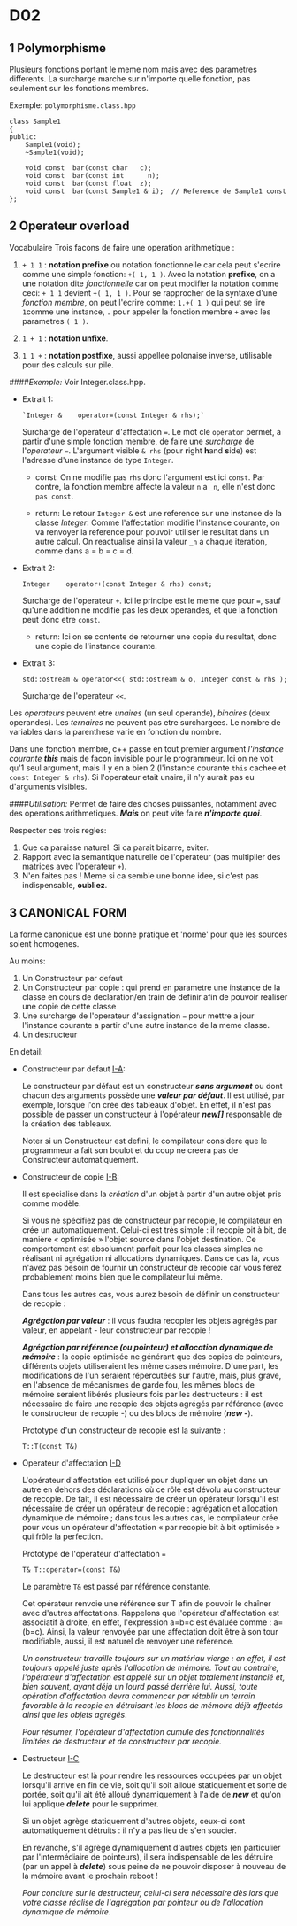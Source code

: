 # D02
## 1 Polymorphisme
Plusieurs fonctions portant le meme nom mais avec des parametres differents. La surcharge marche sur n'importe quelle fonction, pas seulement sur les fonctions membres.

Exemple: `polymorphisme.class.hpp`
``` Dans .hpp
class Sample1
{
public:
	Sample1(void);
	~Sample1(void);

	void const	bar(const char   c);
	void const	bar(const int      n);
	void const	bar(const float  z);
	void const	bar(const Sample1 & i);  // Reference de Sample1 const
};
```

## 2 Operateur overload

Vocabulaire
Trois facons de faire une operation arithmetique :

1. `+ 1 1` : **notation prefixe** ou notation fonctionnelle car cela peut s'ecrire comme une simple fonction:  `+( 1, 1 )`. Avec la notation **prefixe**, on a une notation dite *fonctionnelle* car on peut modifier la notation comme ceci: `+ 1 1` devient `+( 1, 1 )`. Pour se rapprocher de la syntaxe d'une *fonction membre*, on peut l'ecrire comme: `1.+( 1 )` qui peut se lire `1`comme une instance, `.` pour appeler la fonction membre `+` avec les parametres `( 1 )`. 

2. `1 + 1` : **notation unfixe**.

3. `1 1 +` : **notation postfixe**, aussi appellee polonaise inverse, utilisable pour des calculs sur pile.

####*Exemple:*
Voir Integer.class.hpp.
- Extrait 1:

      `Integer &	operator=(const Integer & rhs);`

    Surcharge de l'operateur d'affectation `=`. Le mot cle `operator` permet, a partir d'une simple fonction membre, de faire une *surcharge* de l'*operateur* `=`. L'argument visible `& rhs` (pour **r**ight **h**and **s**ide) est l'adresse d'une instance de type `Integer`.
    
    - const:
    On ne modifie pas `rhs` donc l'argument est ici `const`. Par contre, la fonction membre affecte la valeur `n` a `_n`, elle n'est donc `pas const`.
    
    - return:
    Le retour `Integer &` est une reference sur une instance de la classe *Integer*. Comme l'affectation modifie l'instance courante, on va renvoyer la reference pour pouvoir utiliser le resultat dans un autre calcul. On reactualise ainsi la valeur `_n` a chaque iteration, comme dans a = b = c = d.

- Extrait 2:

    `Integer 	operator+(const Integer & rhs) const;`

    Surcharge de l'operateur `+`. Ici le principe est le meme que pour `=`, sauf qu'une addition ne modifie pas les deux operandes, et que la fonction peut donc etre `const`.
    
    - return:
Ici on se contente de retourner une copie du resultat, donc une copie de l'instance courante.

- Extrait 3:

    `std::ostream & operator<<( std::ostream & o, Integer const & rhs );`
    
    Surcharge de l'operateur `<<`. 
    
    

Les *operateurs* peuvent etre *unaires* (un seul operande), *binaires* (deux operandes). Les *ternaires* ne peuvent pas etre surchargees. Le nombre de variables dans la parenthese varie en fonction du nombre.

Dans une fonction membre, c++ passe en tout premier argument  *l'instance courante **this*** mais de facon invisible pour le programmeur. Ici on ne voit qu'1 seul argument, mais il y en a bien 2 (l'instance courante `this` cachee et `const Integer & rhs`). Si l'operateur etait unaire, il n'y aurait pas eu d'arguments visibles. 


####*Utilisation:*
Permet de faire des choses puissantes, notamment avec des operations arithmetiques.
***Mais*** on peut vite faire ***n'importe quoi***.

Respecter ces trois regles:
1. Que ca paraisse naturel. Si ca parait bizarre, eviter.
2. Rapport avec la semantique naturelle de l'operateur (pas multiplier des matrices avec l'operateur `+`).
3. N'en faites pas ! Meme si ca semble une bonne idee, si c'est pas indispensable, **oubliez**.


## 3 CANONICAL FORM
La forme canonique est une bonne pratique et 'norme' pour que les sources soient homogenes.

Au moins:
1. Un Constructeur par defaut
2. Un Constructeur par copie : qui prend en parametre une instance de la classe en cours de declaration/en train de definir afin de pouvoir realiser une copie de cette classe
3. Une surcharge de l'operateur d'assignation `=` pour mettre a jour l'instance courante a partir d'une autre instance de la meme classe.
4. Un destructeur



En detail:


- Constructeur par defaut [I-A][1]:

    Le constructeur par défaut est un constructeur ***sans argument*** ou dont chacun des arguments possède une ***valeur par défaut***. Il est utilisé, par exemple, lorsque l'on crée des tableaux d'objet. En effet, il n'est pas possible de passer un constructeur à l'opérateur ***new[]*** responsable de la création des tableaux. 
    
    Noter si un Constructeur est defini, le compilateur considere que le programmeur a fait son boulot et du coup ne creera pas de Constructeur automatiquement. 
    
    
    
- Constructeur de copie [I-B][1]:

    Il est specialise dans la *création* d'un objet à partir d'un autre objet pris comme modèle.
    
    Si vous ne spécifiez pas de constructeur par recopie, le compilateur en crée un automatiquement. Celui-ci est très simple : il recopie bit à bit, de manière « optimisée » l'objet source dans l'objet destination. Ce comportement est absolument parfait pour les classes simples ne réalisant ni agrégation ni allocations dynamiques. Dans ce cas là, vous n'avez pas besoin de fournir un constructeur de recopie car vous ferez probablement moins bien que le compilateur lui même.
    
    Dans tous les autres cas, vous aurez besoin de définir un constructeur de recopie :
    
    ***Agrégation par valeur*** : il vous faudra recopier les objets agrégés par valeur, en appelant - leur constructeur par recopie !
    
    ***Agrégation par référence (ou pointeur) et allocation dynamique de mémoire*** : la copie optimisée ne générant que des copies de pointeurs, différents objets utiliseraient les même cases mémoire. D'une part, les modifications de l'un seraient répercutées sur l'autre, mais, plus grave, en l'absence de mécanismes de garde fou, les mêmes blocs de mémoire seraient libérés plusieurs fois par les destructeurs : il est nécessaire de faire une recopie des objets agrégés par référence (avec le constructeur de recopie -) ou des blocs de mémoire (***new -***).
    
    Prototype  d'un constructeur de recopie est la suivante :
    ```
    T::T(const T&)
    ```
    [1]: https://cpp.developpez.com/cours/cppavance/
    
    
    
    
- Operateur d'affectation [I-D][1]

    L'opérateur d'affectation est utilisé pour dupliquer un objet dans un autre en dehors des déclarations où ce rôle est dévolu au constructeur de recopie. De fait, il est nécessaire de créer un opérateur lorsqu'il est nécessaire de créer un opérateur de recopie : agrégation et allocation dynamique de mémoire ; dans tous les autres cas, le compilateur crée pour vous un opérateur d'affectation « par recopie bit à bit optimisée » qui frôle la perfection.

    Prototype de l'operateur d'affectation `=`

    ```
    T& T::operator=(const T&)
    ```
    Le paramètre `T&` est passé par référence constante.
    
    Cet opérateur renvoie une référence sur T afin de pouvoir le chaîner avec d'autres affectations. Rappelons que l'opérateur d'affectation est associatif à droite, en effet, l'expression a=b=c est évaluée comme : a=(b=c). Ainsi, la valeur renvoyée par une affectation doit être à son tour modifiable, aussi, il est naturel de renvoyer une référence.
    
    *Un constructeur travaille toujours sur un matériau vierge : en effet, il est toujours appelé juste après l'allocation de mémoire. Tout au contraire, l'opérateur d'affectation est appelé sur un objet totalement instancié et, bien souvent, ayant déjà un lourd passé derrière lui. Aussi, toute opération d'affectation devra commencer par rétablir un terrain favorable à la recopie en détruisant les blocs de mémoire déjà affectés ainsi que les objets agrégés*.
     
     *Pour résumer, l'opérateur d'affectation cumule des fonctionnalités limitées de destructeur et de constructeur par recopie.*
    
    
    
- Destructeur [I-C][1]

    Le destructeur est là pour rendre les ressources occupées par un objet lorsqu'il arrive en fin de vie, soit qu'il soit alloué statiquement et sorte de portée, soit qu'il ait été alloué dynamiquement à l'aide de ***new*** et qu'on lui applique ***delete*** pour le supprimer.
    
    Si un objet agrège statiquement d'autres objets, ceux-ci sont automatiquement détruits : il n'y a pas lieu de s'en soucier.
    
    En revanche, s'il agrège dynamiquement d'autres objets (en particulier par l'intermédiaire de pointeurs), il sera indispensable de les détruire (par un appel à ***delete***) sous peine de ne pouvoir disposer à nouveau de la mémoire avant le prochain reboot !
    
    *Pour conclure sur le destructeur, celui-ci sera nécessaire dès lors que votre classe réalise de l'agrégation par pointeur ou de l'allocation dynamique de mémoire*. 